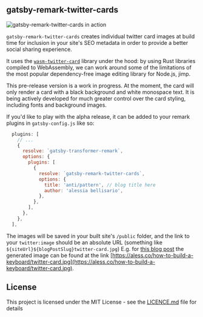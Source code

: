 ## gatsby-remark-twitter-cards

![gatsby-remark-twitter-cards in action](https://i.imgur.com/UGFRs9g.png)

`gatsby-remark-twitter-cards` creates individual twitter card images at build time for inclusion in your site's SEO metadata in order to provide a better social sharing experience.

It uses the [`wasm-twitter-card`](https://github.com/alessbell/wasm-twitter-card) library under the hood: by using Rust libraries compiled to WebAssembly, we can work around some of the limitations of the most popular dependency-free image editing library for Node.js, jimp.

This pre-release version is a work in progress. At the moment, the card will only render a card with a black background and white monospace text. It is being actively developed for much greater control over the card styling, including fonts and background images.

If you'd like to play with the alpha release, it can be added to your remark plugins in `gatsby-config.js` like so:

```js
  plugins: [
    // ...
    {
      resolve: `gatsby-transformer-remark`,
      options: {
        plugins: [
          {
            resolve: `gatsby-remark-twitter-cards`,
            options: {
              title: 'anti/pattern', // blog title here
              author: 'alessia bellisario',
            },
          },
        ],
      },
    },
  ],
```

The images will be saved in your built site's `/public` folder, and the link to your `twitter:image` should be an absolute URL (something like `${siteUrl}${blogPostSlug}twitter-card.jpg`) E.g. for [this blog post](https://aless.co/how-to-build-a-keyboard/) the generated image can be found at the link [https://aless.co/how-to-build-a-keyboard/twitter-card.jpg](https://aless.co/how-to-build-a-keyboard/twitter-card.jpg). 

## License

This project is licensed under the MIT License - see the
[LICENCE.md](./LICENCE.md) file for details
